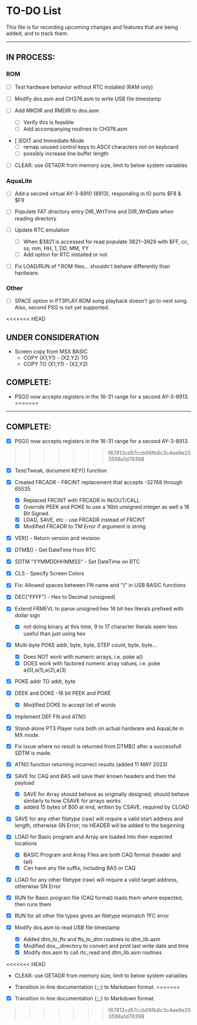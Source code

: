 TO-DO List
==============

This file is for recording upcoming changes and features that are being added, and to track them.

---
## IN PROCESS:
### ROM
- [ ] Test hardware behavior without RTC installed (RAM only)

- [ ] Modify dos.asm and CH376.asm to write USB file timestamp

- [ ] Add MKDIR and RMDIR to dos.asm
  - [ ] Verify this is feasible
  - [ ] Add accompanying routines to CH376.asm

- [ ]EDIT and Immediate Mode
  - [ ] remap unused control keys to ASCII characters not on keyboard
  - [ ] possibly increase line buffer length

- [ ] CLEAR: use GETADR from memory size, limit to below system variables

### AquaLite
- [ ] Add a second virtual AY-3-8910 (8913), responding in IO ports $F8 & $F9

- [ ] Populate FAT directory entry DIR_WrtTime and DIR_WrtDate when reading directory

- [ ] Update RTC emulation
  - [ ] When $3821 is accessed for read populate $3821-$3929 with $FF, cc, ss, mm, HH, 1, DD, MM, YY
  - [ ] Add option for RTC installed or not

- [ ] Fix LOAD/RUN of *.ROM files... shouldn't behave differently than hardware.

### Other
- [ ] SPACE option in PT3PLAY.ROM song playback doesn't go to next song. Also, second PSG is not yet supported.

<<<<<<< HEAD
## UNDER CONSIDERATION ##
- Screen copy from MSX BASIC
  - COPY (X1,Y1) - (X2,Y2) TO <array variable name>
  - COPY <array variable name> TO (X1,Y1) - (X2,Y2)  

## COMPLETE: ##
- PSG() now accepts registers in the 16-31 range for a second AY-3-8913.
=======
---
## COMPLETE:
- [x] PSG() now accepts registers in the 16-31 range for a second AY-3-8913.
>>>>>>> f67813cd57ccb06fb8c3c4ee9e253598a1d76398

- [x] Test/Tweak, document KEY() function

- [x] Created FRCADR - FRCINT replacement that accepts -32768 through 65535
  - [x] Replaced FRCINT with FRCADR in IN/OUT/CALL
  - [x] Override PEEK and POKE to use a 16bit unsigned integer as well a 16 Bit Signed.
  - [x] LOAD, SAVE, etc - use FRCADR instead of FRCINT
  - [x] Modified FRCADR to TM Error if argument is string

- [x] VER() - Return version and revision

- [x] DTM$() - Get DateTime from RTC

- [x] SDTM "YYMMDDHHMMSS" - Set DateTime on RTC

- [x] CLS - Specify Screen Colors

- [x] Fix: Allowed spaces between FN name and "(" in USB BASIC functions

- [x] DEC("FFFF") - Hex to Decimal (unsigned)

- [x] Extend FRMEVL to parse unsigned hex 16 bit hex literals prefixed with dollar sign
  - [x] not doing binary at this time, 9 to 17 character literals seem less useful than just using hex

- [x] Multi-byte POKE addr, byte, byte, STEP count, byte, byte...
  - [x] Does NOT work with numeric arrays, i.e. poke a()
  - [x] DOES work with factored numeric array values, i.e. poke a(0),a(1),a(2),a(3)

- [x] POKE addr TO addr, byte

- [x] DEEK and DOKE -16 bit PEEK and POKE
  -  [x] Modified DOKE to accept list of words

- [x] Implement DEF FN and ATN()

- [x] Stand-alone PT3 Player runs both on actual hardware and AquaLite in MX mode.

- [x] Fix issue where no result is returned from DTM$() after a successfull SDTM is made.

- [x] ATN() function returning incorrect results (added 11 MAY 2023)

- [x] SAVE for CAQ and BAS will save their known headers and then the payload 
  - [x] SAVE for Array should behave as originally designed; should behave similarly to how CSAVE for arrays works
  - [x] added 15 bytes of $00 at end, written by CSAVE, required by CLOAD

- [x] SAVE for any other filetype (raw) will require a valid start address and length, otherwise SN Error; no HEADER will be added to the beginning

- [x] LOAD for Basic program and Array are loaded into their expected locations
  - [x] BASIC Program and Array Files are both CAQ format (header and tail)
  - [x] Can have any file suffix, including BAS or CAQ

- [x] LOAD for any other filetype (raw) will require a valid target address, otherwise SN Error

- [x] RUN for Basic program file (CAQ format) loads them where expected, then runs them

- [x] RUN for all other file types gives an filetype mismatch ?FC error

- [x] Modify dos.asm to read USB file timestamp
  - [x] Added dtm_to_fts and fts_to_dtm routines to dtm_lib.asm
  - [x] Modified dos__directory to convert and print last write date and time
  - [x] Modify dos.asm to call rtc_read and dtm_lib.asm routines

<<<<<<< HEAD
- CLEAR: use GETADR from memory size, limit to below system variables

- Transition in-line documentation (;;;) to Markdown format.
=======
- [x] Transition in-line documentation (;;;) to Markdown format.
>>>>>>> f67813cd57ccb06fb8c3c4ee9e253598a1d76398
